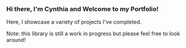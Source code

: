 ### Hi there, I'm Cynthia and Welcome to my Portfolio!
Here, I showcase a variety of projects I've completed. 

Note: this library is still a work in progress but please feel free to look around!


<!---
cynthiaagbekodo/cynthiaagbekodo is a ✨ special ✨ repository because its `README.md` (this file) appears on your GitHub profile.
You can click the Preview link to take a look at your changes.
--->
